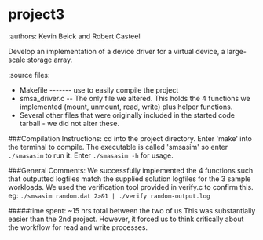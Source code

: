 project3
========
:authors: Kevin Beick and Robert Casteel

Develop an implementation of a device driver for a virtual device, a large-scale storage array.

:source files:
* Makefile ------- use to easily compile the project
* smsa_driver.c -- The only file we altered. This holds the 4 functions we implemented (mount, unmount, read, write) plus helper functions.
* Several other files that were originally included in the started code tarball - we did not alter these.

###Compilation Instructions:
cd into the project directory. Enter 'make' into the terminal to compile.  The executable is called 'smsasim' so enter `./smasasim` to run it. Enter `./smasasim -h` for usage.


###General Comments:
We successfully implemented the 4 functions such that outputted logfiles match the supplied solution logfiles for the 3 sample workloads.  We used the verification tool provided in verify.c to confirm this. eg: `./smsasim random.dat 2>&1 | ./verify random-output.log`  

#####time spent:
~15 hrs total between the two of us
This was substantially easier than the 2nd project. However, it forced us to think critically about the workflow for read and write processes.
